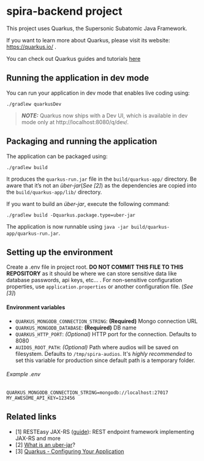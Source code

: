 # spira-backend project

This project uses Quarkus, the Supersonic Subatomic Java Framework.

If you want to learn more about Quarkus, please visit its website: https://quarkus.io/ .

You can check out Quarkus guides and tutorials [here](https://quarkus.io/guides/)

## Running the application in dev mode

You can run your application in dev mode that enables live coding using:
```shell script
./gradlew quarkusDev
```

> **_NOTE:_**  Quarkus now ships with a Dev UI, which is available in dev mode only at http://localhost:8080/q/dev/.

## Packaging and running the application

The application can be packaged using:
```shell script
./gradlew build
```
It produces the `quarkus-run.jar` file in the `build/quarkus-app/` directory.
Be aware that it’s not an _über-jar_(*See [2]*) as the dependencies are copied into the `build/quarkus-app/lib/` directory.

If you want to build an _über-jar_, execute the following command:
```shell script
./gradlew build -Dquarkus.package.type=uber-jar
```

The application is now runnable using `java -jar build/quarkus-app/quarkus-run.jar`.

## Setting up the environment
Create a .env file in project root. **DO NOT COMMIT THIS FILE TO THIS REPOSITORY** as it should be where we can store sensitive data like database passwords, api keys, etc... . For non-sensitive configuration properties, use `application.properties` or another configuration file. (*See [3]*)

#### Environment variables
* `QUARKUS_MONGODB_CONNECTION_STRING`: **(Required)** Mongo connection URL
* `QUARKUS_MONGODB_DATABASE`: **(Required)** DB name
* `QUARKUS_HTTP_PORT`: *(Optional)* HTTP port for the connection. Defaults to 8080
* `AUIDOS_ROOT_PATH`: *(Optional)* Path where audios will be saved on filesystem. Defaults to `/tmp/spira-audios`.
It's _highly recommended_ to set this variable for production since default path is a temporary folder.

###### Example .env
```dotenv
QUARKUS_MONGODB_CONNECTION_STRING=mongodb://localhost:27017
MY_AWESOME_API_KEY=123456
```

## Related links

- [1] RESTEasy JAX-RS ([guide](https://quarkus.io/guides/rest-json)): REST endpoint framework implementing JAX-RS and more
- [2] [What is an uber-jar](https://stackoverflow.com/questions/11947037/what-is-an-uber-jar)?
- [3] [Quarkus - Configuring Your Application](https://quarkus.io/guides/config)

